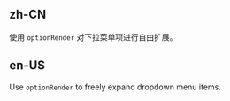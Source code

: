 ## zh-CN

使用 `optionRender` 对下拉菜单项进行自由扩展。

## en-US

Use `optionRender` to freely expand dropdown menu items.
